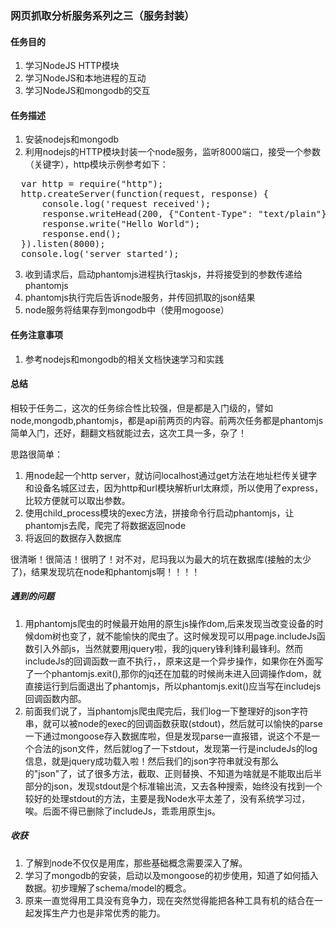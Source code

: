 ### 网页抓取分析服务系列之三（服务封装）

#### 任务目的
1. 学习NodeJS HTTP模块
2. 学习NodeJS和本地进程的互动
3. 学习NodeJS和mongodb的交互

#### 任务描述
1. 安装nodejs和mongodb
2. 利用nodejs的HTTP模块封装一个node服务，监听8000端口，接受一个参数（关键字），http模块示例参考如下：

<pre>
  var http = require("http");
  http.createServer(function(request, response) {
      console.log('request received');
      response.writeHead(200, {"Content-Type": "text/plain"});
      response.write("Hello World");
      response.end();
  }).listen(8000);
  console.log('server started');
</pre>

3. 收到请求后，启动phantomjs进程执行taskjs，并将接受到的参数传递给phantomjs
4. phantomjs执行完后告诉node服务，并传回抓取的json结果
5. node服务将结果存到mongodb中（使用mogoose）

#### 任务注意事项
1. 参考nodejs和mongodb的相关文档快速学习和实践


#### 总结
相较于任务二，这次的任务综合性比较强，但是都是入门级的，譬如node,mongodb,phantomjs，都是api前两页的内容。前两次任务都是phantomjs简单入门，还好，翻翻文档就能过去，这次工具一多，杂了！

思路很简单：

1. 用node起一个http server，就访问localhost通过get方法在地址栏传关键字和设备名城区过去，因为http和url模块解析url太麻烦，所以使用了express，比较方便就可以取出参数。
2. 使用child_process模块的exec方法，拼接命令行启动phantomjs，让phantomjs去爬，爬完了将数据返回node
3. 将返回的数据存入数据库

很清晰！很简洁！很明了！对不对，尼玛我以为最大的坑在数据库(接触的太少了)，结果发现坑在node和phantomjs啊！！！！

##### 遇到的问题

1. 用phantomjs爬虫的时候最开始用的原生js操作dom,后来发现当改变设备的时候dom树也变了，就不能愉快的爬虫了。这时候发现可以用page.includeJs函数引入外部js，当然就要用jquery啦，我的jquery锋利锋利最锋利。然而includeJs的回调函数一直不执行，，原来这是一个异步操作，如果你在外面写了一个phantomjs.exit(),那你的jq还在加载的时候尚未进入回调操作dom，就直接运行到后面退出了phantomjs，所以phantomjs.exit()应当写在includejs回调函数内部。
2. 前面我们说了，当phantomjs爬虫爬完后，我们log一下整理好的json字符串，就可以被node的exec的回调函数获取(stdout)，然后就可以愉快的parse一下通过mongoose存入数据库啦，但是发现parse一直报错，说这个不是一个合法的json文件，然后就log了一下stdout，发现第一行是includeJs的log信息，就是jquery成功载入啦！然后我们的json字符串就没有那么的"json"了，试了很多方法，截取、正则替换、不知道为啥就是不能取出后半部分的json，发现stdout是个标准输出流，又去各种搜索，始终没有找到一个较好的处理stdout的方法，主要是我Node水平太差了，没有系统学习过，唉。后面不得已删除了includeJs，乖乖用原生js。

##### 收获

1. 了解到node不仅仅是用库，那些基础概念需要深入了解。
2. 学习了mongodb的安装，启动以及mongoose的初步使用，知道了如何插入数据。初步理解了schema/model的概念。
3. 原来一直觉得用工具没有竞争力，现在突然觉得能把各种工具有机的结合在一起发挥生产力也是非常优秀的能力。